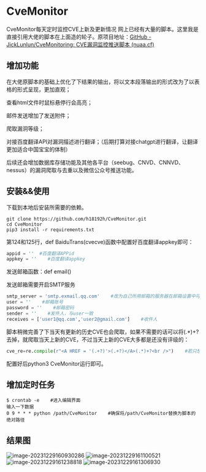 # CveMonitor
CveMonitor每天定时监控CVE上新及更新情况
网上已经有大量的脚本。这里我是直接引用大佬的脚本在上面造的轮子。原项目地址：[GitHub - JickLunlun/CveMonitoring: CVE漏洞监控推送脚本 (nuaa.cf)](https://hub.nuaa.cf/JickLunlun/CveMonitoring)

## 增加功能

在大佬原脚本的基础上优化了下结果的输出，将以文本段落输出的形式改为了以表格的形式呈现，更加直观；

查看html文件时鼠标悬停行会高亮；

邮件发送增加了发送附件；

爬取漏洞等级；

对接百度翻译API对漏洞描述进行翻译；（后期打算对接chatgpt进行翻译，让翻译更加适合中国宝宝的体制）

后续还会增加数据库存储功能及其他各平台（seebug、CNVD、CNNVD、nessus）的漏洞爬取与去重以及微信公众号推送功能。

## 安装&&使用

下载到本地后安装所需要的依赖。

```shell
git clone https://github.com/h18192h/CveMonitor.git
cd CveMonitor
pip3 install -r requirements.txt
```

第124和125行，def BaiduTrans(cvecve)函数中配置好百度翻译appkey即可：

```python
appid = ''  #百度翻译APPid
appkey = ''    #百度翻译appkey
```

发送邮箱函数：def email()

发送邮箱需要开启SMTP服务

```python
smtp_server = 'smtp.exmail.qq.com'    #改为自己所用邮箱的服务器在邮箱设置中可以查到
user = ''    #邮箱账号
password = ''    #邮箱密码
sender = ''    #发件人，与user一致
receives = ['user1@qq.com','user2@gmail.com']    #收件人
```

脚本稍微完善了下当天有更新的历史CVE也会爬取，如果不需要的话可以将(.*)+?去掉，就爬取当天上新的CVE，不过当天上新的CVE大多都是还没有评级的：

```python
cve_re=re.compile(r"<A HREF = '(.+?)'>(.+?)</A>(.*)+?<br />")    #若只想爬今天上新的CVE去掉(.*)+?即可
```

配置好后python3 CveMonitor运行即可。

## 增加定时任务

```shell
$ crontab -e    #进入编辑界面
输入一下数据
0 9 * * * python /path/CveMonitor    #确保将/path/CveMonitor替换为脚本的绝对路径
```

## 结果图

![image-20231229160930286](https://github.com/h18192h/CveMonitor/assets/83074322/e5104432-8267-451d-a771-22acbd0f5ec6)
![image-20231229161100521](https://github.com/h18192h/CveMonitor/assets/83074322/905b2019-3305-4dc4-89c0-4af802ef4150)
![image-20231229161238818](https://github.com/h18192h/CveMonitor/assets/83074322/0dbedd7b-b4ac-4560-9a43-9134bea1ab70)
![image-20231229161306930](https://github.com/h18192h/CveMonitor/assets/83074322/5b3e3651-a995-4504-86b3-30ae0ab27cdf)
